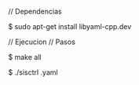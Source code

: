 // Dependencias

$ sudo apt-get install libyaml-cpp.dev

// Ejecucion
// Pasos

$ make all

$ ./sisctrl <filename>.yaml

